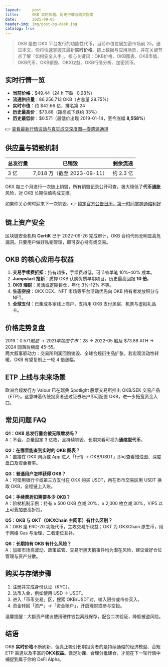 ```yaml
---
layout:     post
title:      OKB 实时价格、历史行情与购买指南
date:       2025-09-05
header-img: img/post-bg-desk.jpg
catalog: true
---
```


> OKB 是由 OKX 平台发行的功能性代币，当前市值位居加密市场前 25。通过本文，你将快速掌握其最新**实时价格**、链上数据与应用场景，并在关键节点了解「如何安全入手」。核心关键词：OKB价格、OKB图表、OKB市值、OKB代币、OKB销毁、OKX权益、OKB行情分析、加密货币。

## 实时行情一览

- **当前价格**：$49.44（24 h 下跌 -0.98%）
- **流通供应量**：86,256,713 OKB（占总量 28.75%）
- **实时市值**：约 $42.66 亿，排名第 24
- **历史最高价**：$73.88（距高点下跌约 33%）
- **历史最低价**：$0.571（最低价出现 2019-01-14，至今涨幅 **8,558%**）

👉 [查看最新行情波动与真实成交深度图—零遗漏通道](https://okxdog.com/)

## 供应量与销毁机制

| 总发行量 | 已销毁 | 剩余流通 |
| --- | --- | --- |
| 3 亿 | 7,018 万（截至 2023-09-11） | 约 2.3 亿 |

OKX 每三个月进行一次链上销毁，所有销毁记录公开可查，极大降低了**代币通胀**风险，对 OKB 长期估值构成支撑。  

如果你关心何时迎来下一次销毁，👉 [锁定官方公告日历，第一时间掌握通缩利好](https://okxdog.com/)

## 链上资产安全

区块链安全机构 **CertiK** 已于 2022-09-26 完成审计，OKB 合约代码无明显高危漏洞。只要用户做好私钥管理，即可安心持有或交易。

## OKB 的核心应用与权益

1. **交易手续费折扣**：持有越多，手续费越低，可节省单笔 10%–40% 成本。  
2. **Jumpstart 抢新**：质押 OKB 认购优质早期项目，历史最高回报 **10 倍**。  
3. **OKB 理财**：灵活或定期锁仓，年化 3%–12% 不等。  
4. **生态空投**：OKX DEX、NFT 市场等平台活动优先向 OKB 持有者发放积分与 NFT。  
5. **全球支付**：已集成多家线上商户，支持用 OKB 支付民宿、机票与虚拟礼品卡。

## 价格走势复盘

2019：$0.571 触底 → 2021 年加密牛市：$28 → 2022-05 触及 $73.88 ATH → 2024 回落后横盘 $45–$55。  
两大叙事驱动力：交易所利润回购销毁、全球合规衍生品扩张。若宏观流动性转暖，OKB 有望复制上一轮 4 倍涨幅。

## ETP 上线与未来场景

欧洲合规发行方 Valour 已在瑞典 Spotlight 股票交易所推出 OKB/SEK 交易产品（ETP）。这意味着传统投资者通过证券账户即可配置 OKB，进一步拓宽资金入口。

## 常见问题 FAQ

**Q1：OKB 总发行量会被无限增发吗？**  
A：不会。总量固定 3 亿枚，且持续销毁，长期来看可视为**通缩型代币**。

**Q2：在哪里能查到实时的 OKB 图表？**  
A：直接在 OKX 网页或 App 进入「行情 → OKB/USDT」即可查看蜡烛图、深度盘口及资金费率。

**Q3：普通用户怎样获得 OKB？**  
A：可使用银行卡或第三方支付在 OKX 购买 USDT，再在币币交易区用 USDT 换取 OKB，全程链上入账。

**Q4：手续费折扣需要多少 OKB？**  
A：阶梯机制示例：持有 ≥ 500 OKB 立减 20%，≥ 2,000 枚立减 30%，VIP5 以上可叠加更高折扣。

**Q5：OKB 与 OKT（OKXChain 主网币）有什么区别？**  
A：OKB 是 ERC-20 功能代币，主攻交易所权益；OKT 为 OKXChain 原生币，用于网络 Gas 与治理，二者定位互补。

**Q6：长期持有 OKB 有什么风险？**  
A：加密市场高波动、政策监管、交易所黑天鹅事件均为潜在风险，建议做好仓位管理与资产分散。

## 购买与存储步骤

1. 注册并完成身份认证（KYC）。  
2. 法币入金，例如使用 USD → USDT。  
3. 进入「币币交易」区，搜索 OKB/USDT对，输入限价或市价买入。  
4. 资金转回「资产」→「资金账户」，开启理财或参与空投。  

温馨提醒：大额资产建议使用硬件钱包离线保存，配合二次验证，降低被盗风险。

## 结语

OKB **实时价格**不断刷新，但真正吸引长期投资者的是持续通缩的经济模型、合规 ETP 渠道以及丰富的**OKX权益**。做足功课、合理分批建仓，才能在下一轮行情中捕捉到属于你的 DeFi Alpha。